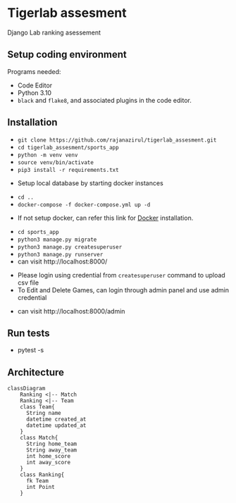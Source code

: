 # Tigerlab assesment
Django Lab ranking asessement

## Setup coding environment
Programs needed:
- Code Editor
- Python 3.10
- `black` and `flake8`, and associated plugins in the code editor.

## Installation
* `git clone https://github.com/rajanazirul/tigerlab_assesment.git`
* `cd tigerlab_assesment/sports_app`
* `python -m venv venv`
* `source venv/bin/activate`
* `pip3 install -r requirements.txt`
- Setup local database by starting docker instances
* `cd ..`
* `docker-compose -f docker-compose.yml up -d`
- If not setup docker, can refer this link for [Docker](https://www.docker.com/get-started/) installation.
* `cd sports_app`
* `python3 manage.py migrate`
* `python3 manage.py createsuperuser`
* `python3 manage.py runserver`
* can visit http://localhost:8000/
- Please login using credential from `createsuperuser` command to upload csv file
- To Edit and Delete Games, can login through admin panel and use admin credential
* can visit http://localhost:8000/admin

## Run tests
* pytest -s

## Architecture
```mermaid
classDiagram
    Ranking <|-- Match
    Ranking <|-- Team
    class Team{
      String name
      datetime created_at
      datetime updated_at
    }
    class Match{
      String home_team
      String away_team
      int home_score
      int away_score
    }
    class Ranking{
      fk Team
      int Point
    }
```